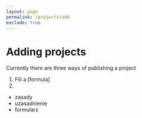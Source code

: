 ```yaml
---
layout: page
permalink: /projects/add
exclude: true
---
```


# Adding projects 
Currently there are three ways of publishing a project
1. Fill a [formula] 
2. 

* zasady 
* uzasadnienie
* formularz